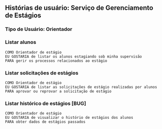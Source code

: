 ## Histórias de usuário: Serviço de Gerenciamento de Estágios
### Tipo de Usuário: Orientador

### Listar alunos

    COMO Orientador de estágio
    EU GOSTARIA de listar os alunos estagiando sob minha supervisão
    PARA gerir os processos relacionados ao estágio

### Listar solicitações de estágios

    COMO Orientador de estágio
    EU GOSTARIA de listar as solicitações de estágio realizadas por alunos 
    PARA aprovar ou reprovar a solicitação de estágio

### Listar histórico de estágios [BUG]

    COMO Orientador de estágio
    EU GOSTARIA de visualizar o histório de estágios dos alunos
    PARA obter dados de estágios passados

